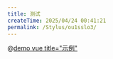 ```yaml
---
title: 测试
createTime: 2025/04/24 00:41:21
permalink: /Stylus/ou1sslo3/
---
```


@[demo vue title="示例"](../demo/demo1.vue)
